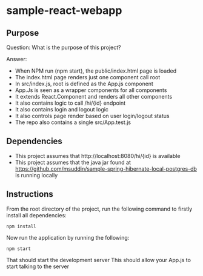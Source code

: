 # sample-react-webapp

## Purpose

Question:
What is the purpose of this project?

Answer:
* When NPM run (npm start), the public/index.html page is loaded
* The index.html page renders just one component call root
* In src/index.js, root is defined as the App.js component
* App.Js is seen as a wrapper components for all components
* It extends React.Component and renders all other components
* It also contains logic to call /hi/{id} endpoint
* It also contains login and logout logic
* It also controls page render based on user login/logout status
* The repo also contains a single src/App.test.js

## Dependencies
* This project assumes that http://localhost:8080/hi/{id} is available
* This project assumes that the java jar found at https://github.com/msuddin/sample-spring-hibernate-local-postgres-db is running locally

## Instructions
From the root directory of the project, run the following command to firstly install all dependencies:
```
npm install
```
Now run the application by running the following:
```
npm start
```
That should start the development server
This should allow your App.js to start talking to the server
